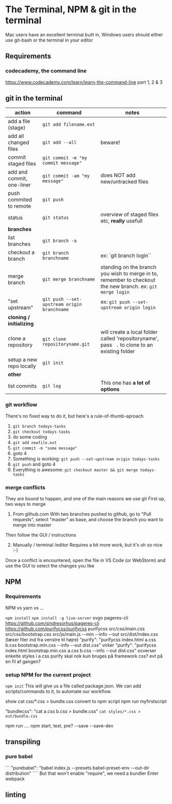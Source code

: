 # The Terminal, NPM & git in the terminal
Mac users have an excellent terminal built in, Windows users should either use git-bash or the terminal in your editor
## Requirements
### codecademy, the command line
https://www.codecademy.com/learn/learn-the-command-line 
part 1, 2 & 3

## git in the terminal
| action | command | notes |
---|---|---
add a file (stage) | `git add filename.ext` | 
add all changed files | `git add --all`| beware!
commit staged files | `git commit -m "my commit message"`| 
add and commit, one-liner | `git commit -am "my message"` | does NOT add new/untracked files
push commited to remote | `git push` |
status | `git status` | overview of staged files etc, **really** usefull
**branches** | |
list branches | `git branch -a` | 
checkout a branch | `git branch branchname`| ex: `git branch login``
merge branch | `git merge branchname` | standing on the branch you wish to merge in to, remember to checkout the new branch. ex: `git merge login`
"set upstream" | `git push --set-upstream origin branchname` | ex: `git push --set-upstream origin login`
**cloning / initializing** | |
clone a repository | `git clone repositoryname.git` | will create a local folder called 'repositoryname', pass ` .` to clone to an existing folder
setup a new repo locally | `git init`| 
**other** | |
list commits | `git log`| This one has **a lot of options**

### git workflow
There's no fixed way to do it, but here's a rule-of-thumb-aproach
1. `git branch todays-tasks`
2. `git checkout todays-tasks`
3. do some coding
4. `git add newfile.ext`
5. `git commit -m "some message"`
6. goto 4
7. Something is working: `git push --set-upstream origin todays-tasks`
8. `git push` and goto 4
9. Everything is awesome: `git checkout master && git merge todays-tasks`

### merge conflicts
They are bound to happen, and one of the main reasons we use git
First up, two ways to merge
1. From github.com
With two branches pushed to github, go to "Pull requests", select "master" as base, and choose the branch you want to merge into master

Then follow the GUI / instructions

2. Manually / terminal /editor
Requires a bit more work, but it's oh so nice :-)

Once a conflict is encountered, open the file in VS Code (or WebStorm) and use the GUI to select the changes you like

## NPM
### Requirements


NPM vs yarn vs ...

`npm install`
`npm install -g live-server`
svgo
pageres-cli
https://github.com/sindresorhus/pageres-cli
https://github.com/purifycss/purifycss
purifycss src/css/main.css src/css/bootstrap.css src/js/main.js --min --info --out src/dist/index.css
(læser filer ind fra venstre til højre)
"purify": "purifycss index.html  a.css b.css bootstrap.min.css --info --out dist.css" virker
"purify": "purifycss index.html  bootstrap.min.css a.css b.css  --info --out dist.css" ocverser enkelte styles i a.css
purify skal nok kun bruges på framework css? evt på en fil af gangen?
### setup NPM for the current project
`npm init`
This will give us a file called package.json. We can add scripts/commands to it, to automate our workflow.

show cat css/*.css > bundle.css
convert to npm script
npm run myfirstscript

"bundlecss": "cat a.css b.css > bundle.css"
`cat styles/*.css > out/bundle.css`

npm run ....
npm start, test, pre?
--save --save-dev
## transpiling
### pure babel
``` "purebabel": "babel index.js --presets babel-preset-env --out-dir distribution" ````
But that won't enable "require", we need a bundler
Enter webpack
## linting

